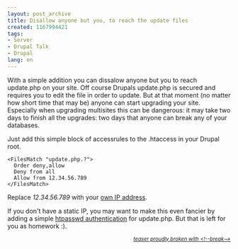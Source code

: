 ```yaml
---
layout: post_archive
title: Disallow anyone but you, to reach the update files
created: 1167994421
tags:
- Server
- Drupal Talk
- Drupal
lang: en
---
```

With a simple addition you can dissalow anyone but you to reach update.php on your site. Off course Drupals update.php is secured and requires you to edit the file in order to update. But at that moment (no matter how short time that may be) anyone can start upgrading your site. Especially when upgrading multisites this can be dangerous: it may take two days to finish all the upgrades: two days that anyone can break any of your databases.

Just add this simple block of accessrules to the .htaccess in your Drupal root.<!--break-->

    <FilesMatch "update.php.?">
      Order deny,allow
      Deny from all
      Allow from 12.34.56.789
    </FilesMatch>

Replace _12.34.56.789_ with your [own IP address](http://whatismyip.com/).

If you don't have a static IP, you may want to make this even fancier by adding a simple [htpasswd authentication](http://httpd.apache.org/docs/2.0/howto/auth.html) for update.php. But that is left for you as homework :).

<small style="float:right">_[teaser proudly broken with &lt;!--break--&gt;](http://drupal.org/node/106947)_</small>

